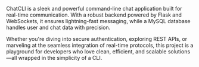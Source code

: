 ChatCLI is a sleek and powerful command-line chat application built for real-time communication. With a robust backend powered by Flask and WebSockets, it ensures lightning-fast messaging, while a MySQL database handles user and chat data with precision.

Whether you're diving into secure authentication, exploring REST APIs, or marveling at the seamless integration of real-time protocols, this project is a playground for developers who love clean, efficient, and scalable solutions—all wrapped in the simplicity of a CLI.